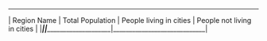  ________________________________________________________________________________________ 
| Region Name | Total Population | People living in cities | People not living in cities |
|_____________|__________________|_________________________|_____________________________|